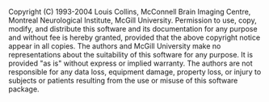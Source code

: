 Copyright (C) 1993-2004 Louis Collins, McConnell Brain
Imaging Centre, Montreal Neurological Institute, McGill University.
Permission to use, copy, modify, and distribute this software and
its documentation for any purpose and without fee is hereby granted,
provided that the above copyright notice appear in all copies.  The
authors and McGill University make no representations about the
suitability of this software for any purpose.  It is provided "as
is" without express or implied warranty.  The authors are not
responsible for any data loss, equipment damage, property loss, or
injury to subjects or patients resulting from the use or misuse of
this software package. 
